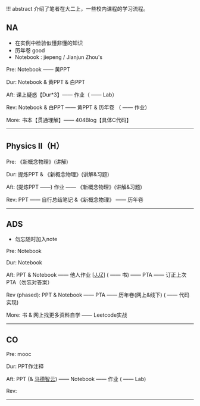 !!! abstract 
    介绍了笔者在大二上，一些校内课程的学习流程。

## NA
- 在实例中检验似懂非懂的知识
- 历年卷 good
- Notebook : jiepeng / Jianjun Zhou's  

Pre:  Notebook —— 黄PPT  

Dur:  Notebook & 黄PPT & 白PPT  

Aft:  课上疑惑【Dur*3】—— 作业（ —— Lab）  

Rev:  Notebook & 白PPT —— 黄PPT & 历年卷 （ —— 作业）  

More:  书本【贯通理解】—— 404Blog【具体C代码】  

---

## Physics II（H）
Pre:  《新概念物理》(讲解)  

Dur:  提炼PPT & 《新概念物理》(讲解&习题)  

Aft:  (提炼PPT ——) 作业 —— 《新概念物理》(讲解&习题)  

Rev:  PPT —— 自行总结笔记  &《新概念物理》 —— 历年卷  

---

## ADS
- 勿忘随时加入note

Pre:  Notebook

Dur:  Notebook

Aft:  PPT & Notebook —— 他人作业 [[JJZ](https://zhoutimemachine.github.io/note/courses/ads-hw-review/)] ( —— 书) —— PTA —— 订正上次PTA（勿忘对答案）

Rev (phased):  PPT & Notebook —— PTA —— 历年卷(网上&线下) ( —— 代码实现)

More:  书 & 网上找更多资料自学 —— Leetcode实战

---
## CO
Pre:  mooc

Dur: PPT作注释

Aft: PPT (& [马德智云](https://classroom.zju.edu.cn/coursedetail?course_id=49844&tenant_code=112)) —— Notebook —— 作业 ( —— Lab)

Rev:

---

